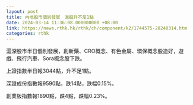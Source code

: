 ```yaml
---
layout: post
title: 內地股市個別發展　滬股升不足1點
date: 2024-03-14 11:36:08.000000000 +08:00
link: https://news.rthk.hk/rthk/ch/component/k2/1744575-20240314.htm
categories: rthk
---
```


滬深股市半日個別發展，創新藥、CRO概念、有色金屬、環保概念股造好，遊戲、飛行汽車、Sora概念股下跌。

上證指數半日報3044點，升不足1點。

深證成份指數報9590點，跌14點，跌幅0.15%。

創業板指數報1890點，跌4點，跌幅0.23%。
